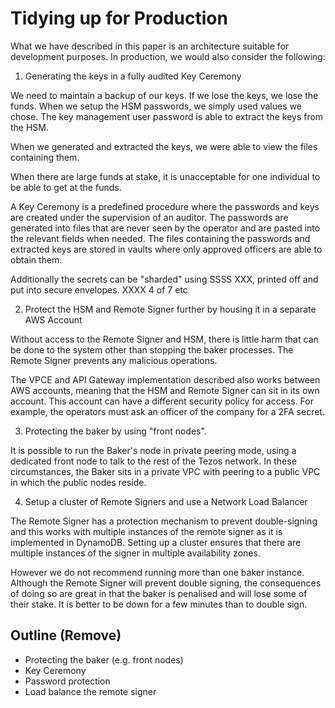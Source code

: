 # Tidying up for Production

What we have described in this paper is an architecture suitable for development purposes. In production, we would also consider the following:

1. Generating the keys in a fully audited Key Ceremony

We need to maintain a backup of our keys. If we lose the keys, we lose the funds. When we setup the HSM passwords, we simply used values we chose. The key management user password is able to extract the keys from the HSM.

When we generated and extracted the keys, we were able to view the files containing them.

When there are large funds at stake, it is unacceptable for one individual to be able to get at the funds. 

A Key Ceremony is a predefined procedure where the passwords and keys are created under the supervision of an auditor. The passwords are generated into files that are never seen by the operator and are pasted into the relevant fields when needed. The files containing the passwords and extracted keys are stored in vaults where only approved officers are able to obtain them.

Additionally the secrets can be "sharded" using SSSS XXX, printed off and put into secure envelopes. XXXX 4 of 7 etc

2. Protect the HSM and Remote Signer further by housing it in a separate AWS Account

Without access to the Remote Signer and HSM, there is little harm that can be done to the system other than stopping the baker processes. The Remote Signer prevents any malicious operations.

The VPCE and API Gateway implementation described also works between AWS accounts, meaning that the HSM and Remote Signer can sit in its own account. This account can have a different security policy for access. For example, the operators must ask an officer of the company for a 2FA secret.





3. Protecting the baker by using "front nodes".

It is possible to run the Baker's node in private peering mode, using a dedicated front node to talk to the rest of the Tezos network. In these circumstances, the Baker sits in a private VPC with peering to a public VPC in which the public nodes reside.

4. Setup a cluster of Remote Signers and use a Network Load Balancer

The Remote Signer has a protection mechanism to prevent double-signing and this works with multiple instances of the remote signer as it is implemented in DynamoDB. Setting up a cluster ensures that there are multiple instances of the signer in multiple availability zones.

However we do not recommend running more than one baker instance. Although the Remote Signer will prevent double signing, the consequences of doing so are great in that the baker is penalised and will lose some of their stake. It is better to be down for a few minutes than to double sign.

## Outline (Remove)

- Protecting the baker (e.g. front nodes)
- Key Ceremony
- Password protection
- Load balance the remote signer


